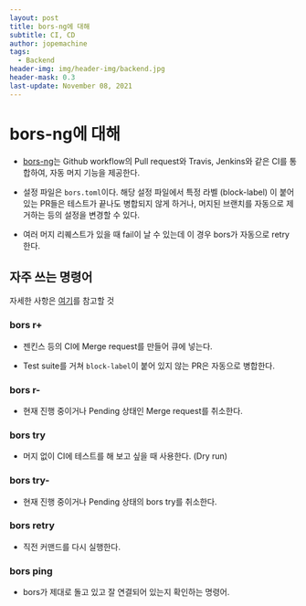 ```yaml
---
layout: post
title: bors-ng에 대해
subtitle: CI, CD
author: jopemachine
tags:
  - Backend
header-img: img/header-img/backend.jpg
header-mask: 0.3
last-update: November 08, 2021
---
```


# bors-ng에 대해

- [bors-ng](https://github.com/bors-ng/bors-ng)는 Github workflow의 Pull request와 Travis, Jenkins와 같은 CI를 통합하여, 자동 머지 기능을 제공한다.

- 설정 파일은 `bors.toml`이다. 해당 설정 파일에서 특정 라벨 (block-label) 이 붙어 있는 PR들은 테스트가 끝나도 병합되지 않게 하거나, 머지된 브랜치를 자동으로 제거하는 등의 설정을 변경할 수 있다.

- 여러 머지 리퀘스트가 있을 때 fail이 날 수 있는데 이 경우 bors가 자동으로 retry 한다.

## 자주 쓰는 명령어

자세한 사항은 [여기](https://bors.tech/documentation/)를 참고할 것

### bors r+

- 젠킨스 등의 CI에 Merge request를 만들어 큐에 넣는다.

- Test suite를 거쳐 `block-label`이 붙어 있지 않는 PR은 자동으로 병합한다.

### bors r-

- 현재 진행 중이거나 Pending 상태인 Merge request를 취소한다.

### bors try

- 머지 없이 CI에 테스트를 해 보고 싶을 때 사용한다. (Dry run)

### bors try-

- 현재 진행 중이거나 Pending 상태의 bors try를 취소한다.

### bors retry

- 직전 커맨드를 다시 실행한다.

### bors ping

- bors가 제대로 돌고 있고 잘 연결되어 있는지 확인하는 명령어.
